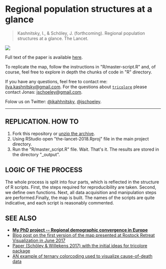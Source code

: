 # Regional population structures at a glance

> Kashnitsky, I., & Schöley, J. (forthcoming). Regional population structures at a glance. The Lancet.

[![][f1]][f1]


Full text of the paper is available [here][text].

To replicate the map, follow the instructions in "R/master-script.R" and, of course, feel free to explore in depth the chunks of code in "R" directory. 

If you have any questions, feel free to contact me: ilya.kashnitsky@gmail.com. For the questions about [`tricolore`][tri] please contact Jonas: jschoeley@gmail.com.

Folow us on Twitter: [@ikahhnitsky][ik], [@jschoeley][js].


[f1]: https://github.com/ikashnitsky/the-lancet-2018/blob/master/colorcoded-map-ikashnitsky-jschoeley.png
[text]: https://osf.io/zac5x/
[ik]: https://twitter.com/ikashnitsky
[js]: https://twitter.com/jschoeley
[tri]: https://github.com/jschoeley/tricolore

***


## REPLICATION. HOW TO
1. Fork this repository or [unzip the archive][arch].
2. Using RStudio open "the-lancet-2018.Rproj" file in the main project directory.
3. Run the "R/master_script.R" file. 
Wait. That's it.
The results are stored in the directory "_output".

## LOGIC OF THE PROCESS
The whole process is split into four parts, which is reflected in the structure of R scripts. First, the steps required for reproducibility are taken. Second, we define own functions. Next, all data acquisition and manipulation steps are performed.Finally, the map is built. 
The names of the scripts are quite indicative, and each script is reasonably commented. 


## SEE ALSO
 - [**My PhD project -- Regional demographic convergence in Europe**][osf]
 - [Blog post on the first version of the map presented at Rostock Retreat Visualization in June 2017][post]
 - [Paper (Schöley & Willekens 2017) with the initial ideas for tricolore package][demres17]
 - [AN example of ternary colorcoding used to visualize cause-of-death data][dr18]



[doi]: https://doi.org/10.1186/s41118-017-0018-2
[arch]: https://ikashnitsky.github.io/doc/misc/the-lancet-2018.zip
[osf]: https://osf.io/d4hjx/
[post]: https://ikashnitsky.github.io/2017/colorcoded-map/
[demres17]: https://doi.org/10.4054/DemRes.2017.36.21
[dr18]: https://github.com/ikashnitsky/demres-2018-geofacet
